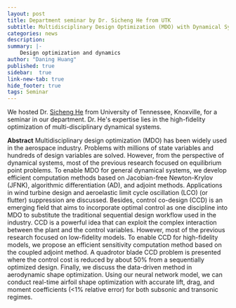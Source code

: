 ```yaml
---
layout: post
title: Department seminar by Dr. Sicheng He from UTK
subtitle: Multidisciplinary Design Optimization (MDO) with Dynamical Systems & Control and Machine Learning
categories: news
description:
summary: |-
    Design optimization and dynamics
author: "Daning Huang"
published: true
sidebar:  true
link-new-tab: true
hide_footer: true
tags: Seminar
---
```


We hosted Dr. [Sicheng He](https://sichenghe.github.io/) from University of Tennessee, Knoxville, for a seminar in our department.  Dr. He's expertise lies in the high-fidelity optimization of multi-disciplinary dynamical systems.

**Abstract** Multidisciplinary design optimization (MDO) has been widely used in the aerospace industry. Problems with millions of state variables and hundreds of design variables are solved. However, from the perspective of dynamical systems, most of the previous research focused on equilibrium point problems. To enable MDO for general dynamical systems, we develop efficient computation methods based on Jacobian-free Newton-Krylov (JFNK), algorithmic differentiation (AD), and adjoint methods. Applications in wind turbine design and aeroelastic limit cycle oscillation (LCO) (or flutter) suppression are discussed. Besides, control co-design (CCD) is an emerging field that aims to incorporate optimal control as one discipline into MDO to substitute the traditional sequential design workflow used in the industry. CCD is a powerful idea that can exploit the complex interaction between the plant and the control variables. However, most of the previous research focused on low-fidelity models. To enable CCD for high-fidelity models, we propose an efficient sensitivity computation method based on the coupled adjoint method. A quadrotor blade CCD problem is presented where the control cost is reduced by about 50% from a sequentially optimized design. Finally, we discuss the data-driven method in aerodynamic shape optimization. Using our neural network model, we can conduct real-time airfoil shape optimization with accurate lift, drag, and moment coefficients (<1% relative error) for both subsonic and transonic regimes.
